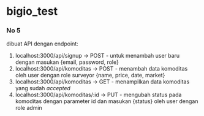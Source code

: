 # bigio_test

### No 5
dibuat API dengan endpoint:
1. localhost:3000/api/signup -> POST - untuk menambah user baru dengan masukan {email, password, role}
2. localhost:3000/api/komoditas -> POST - menambah data komoditas oleh user dengan role surveyor {name, price, date, market}
3. localhost:3000/api/komoditas -> GET - menampilkan data komoditas yang sudah *accepted*
4. localhost:3000/api/komoditas/:id -> PUT - mengubah status pada komoditas dengan parameter id dan masukan {status} oleh user dengan role admin
